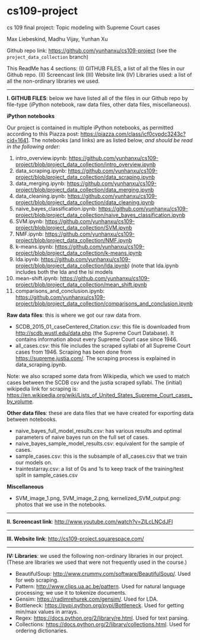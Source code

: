 # cs109-project
cs 109 final project: Topic modeling with Supreme Court cases

Max Liebeskind, Madhu Vijay, Yunhan Xu

Github repo link: https://github.com/yunhanxu/cs109-project (see the `project_data_collection` branch)

This ReadMe has 4 sections: 
(I) GITHUB FILES, a list of all the files in our Github repo.
(II) Screencast link
(III) Website link
(IV) Libraries used: a list of all the non-ordinary libraries we used.

------------------------------------------------------------------------------------------------------

**I. GITHUB FILES**: below we have listed all of the files in our Github repo by file-type (iPython notebook, raw data files, other data files, miscellaneous). 

**iPython notebooks**

Our project is contained in multiple iPython notebooks, as permitted according to this Piazza post: https://piazza.com/class/icf0cypdc3243c?cid=1641. The notebooks (and links) are as listed below, *and should be read in the following order:*

1. intro_overview.ipynb: https://github.com/yunhanxu/cs109-project/blob/project_data_collection/intro_overview.ipynb
2. data_scraping.ipynb: https://github.com/yunhanxu/cs109-project/blob/project_data_collection/data_scraping.ipynb
3. data_merging.ipynb: https://github.com/yunhanxu/cs109-project/blob/project_data_collection/data_merging.ipynb
4. data_cleaning.ipynb: https://github.com/yunhanxu/cs109-project/blob/project_data_collection/data_cleaning.ipynb
5. naive_bayes_classification.ipynb: https://github.com/yunhanxu/cs109-project/blob/project_data_collection/naive_bayes_classification.ipynb
6. SVM.ipynb: https://github.com/yunhanxu/cs109-project/blob/project_data_collection/SVM.ipynb
7. NMF.ipynb: https://github.com/yunhanxu/cs109-project/blob/project_data_collection/NMF.ipynb
8. k-means.ipynb: https://github.com/yunhanxu/cs109-project/blob/project_data_collection/k-means.ipynb
9. lda.ipynb: https://github.com/yunhanxu/cs109-project/blob/project_data_collection/lda.ipynb) (note that lda.ipynb includes both the lda and the lsi models
10. mean-shift.ipynb: https://github.com/yunhanxu/cs109-project/blob/project_data_collection/mean_shift.ipynb
11. comparisons_and_conclusion.ipynb: https://github.com/yunhanxu/cs109-project/blob/project_data_collection/comparisons_and_conclusion.ipynb

**Raw data files**: this is where we got our raw data from.
- SCDB_2015_01_caseCentered_Citation.csv: this file is downloaded from http://scdb.wustl.edu/data.php (the Supreme Court Database). It contains information about every Supreme Court case since 1946.
- all_cases.csv: this file includes the scraped syllabi of all Supreme Court cases from 1946. Scraping has been done from https://supreme.justia.com/. The scraping process is explained in data_scraping.ipynb.

Note: we also scraped some data from Wikipedia, which we used to match cases between the SCDB csv and the justia scraped syllabi. The (initial) wikipedia link for scraping is: https://en.wikipedia.org/wiki/Lists_of_United_States_Supreme_Court_cases_by_volume.

**Other data files**: these are data files that we have created for exporting data between notebooks.
- naive_bayes_full_model_results.csv: has various results and optimal parameters of naive bayes run on the full set of cases.
- naive_bayes_sample_model_results.csv: equivalent for the sample of cases.
- sample_cases.csv: this is the subsample of all_cases.csv that we train our models on.
- traintestarray.csv: a list of 0s and 1s to keep track of the training/test split in sample_cases.csv

**Miscellaneous** 
- SVM_image_1.png, SVM_image_2.png, kernelized_SVM_output.png: photos that we use in the notebooks.


------------------------------------------------------------------------------------------------------

**II. Screencast link**: http://www.youtube.com/watch?v=ZILcLNCdJFI

------------------------------------------------------------------------------------------------------

**III. Website link**: http://cs109-project.squarespace.com/

------------------------------------------------------------------------------------------------------

**IV: Libraries**: we used the following non-ordinary libraries in our project. (These are libraries we used that were not frequently used in the course.)

- BeautifulSoup: http://www.crummy.com/software/BeautifulSoup/. Used for web scraping.
- Pattern: http://www.clips.ua.ac.be/pattern. Used for natural language processing; we use it to tokenize documents.
- Gensim: https://radimrehurek.com/gensim/. Used for LDA.
- Bottleneck: https://pypi.python.org/pypi/Bottleneck. Used for getting min/max values in arrays.
- Regex: https://docs.python.org/2/library/re.html. Used for text parsing. 
- Collections: https://docs.python.org/2/library/collections.html. Used for ordering dictionaries. 
